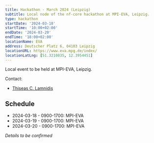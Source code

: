 ```yaml
---
title: Hackathon - March 2024 (Leipzig)
subtitle: Local node of the nf-core hackathon at MPI-EVA, Leipzig.
type: hackathon
startDate: '2024-03-18'
startTime: '10:00+02:00'
endDate: '2024-03-20'
endTime: '18:00+02:00'
locationName: EVA
address: Deutscher Platz 6, 04103 Leipzig
locationURL: https://www.eva.mpg.de/index/
locationLatLng: [51.3210835, 12.3954451]
---
```


Local event to be held at MPI-EVA, Leipzig.

Contact:

- [<i class="fab fa-slack"></i> Thiseas C. Lamnidis](https://nfcore.slack.com/team/UGUJX37FV)

## Schedule

- 2024-03-18 - 0900-1700: MPI-EVA
- 2024-03-19 - 0900-1700: MPI-EVA
- 2024-03-20 - 0900-1700: MPI-EVA

_Details to be confirmed_
